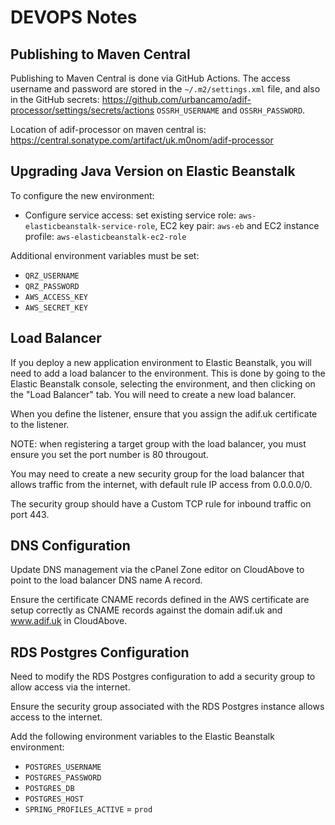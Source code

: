 # DEVOPS Notes

## Publishing to Maven Central

Publishing to Maven Central is done via GitHub Actions. The access username and password are stored in the `~/.m2/settings.xml` file, and also in the GitHub secrets: https://github.com/urbancamo/adif-processor/settings/secrets/actions `OSSRH_USERNAME` and `OSSRH_PASSWORD`.

Location of adif-processor on maven central is: https://central.sonatype.com/artifact/uk.m0nom/adif-processor

## Upgrading Java Version on Elastic Beanstalk

To configure the new environment:

 - Configure service access: set existing service role: `aws-elasticbeanstalk-service-role`, EC2 key pair: `aws-eb` and EC2 instance profile: `aws-elasticbeanstalk-ec2-role`

Additional environment variables must be set:
 - `QRZ_USERNAME`
 - `QRZ_PASSWORD`
 - `AWS_ACCESS_KEY`
 - `AWS_SECRET_KEY`

## Load Balancer
    
If you deploy a new application environment to Elastic Beanstalk, you will need to add a load balancer to the environment. This is done by going to the Elastic Beanstalk console, selecting the environment, and then clicking on the "Load Balancer" tab. You will need to create a new load balancer.

When you define the listener, ensure that you assign the adif.uk certificate to the listener.

NOTE: when registering a target group with the load balancer, you must ensure you set the port number is 80 througout.

You may need to create a new security group for the load balancer that allows traffic from the internet, with default rule IP access from 0.0.0.0/0.

The security group should have a Custom TCP rule for inbound traffic on port 443.

## DNS Configuration

Update DNS management via the cPanel Zone editor on CloudAbove to point to the load balancer DNS name A record.

Ensure the certificate CNAME records defined in the AWS certificate are setup correctly as CNAME records against the domain adif.uk and www.adif.uk in CloudAbove.

## RDS Postgres Configuration

Need to modify the RDS Postgres configuration to add a security group to allow access via the internet.

Ensure the security group associated with the RDS Postgres instance allows access to the internet.

Add the following environment variables to the Elastic Beanstalk environment:

- `POSTGRES_USERNAME`
- `POSTGRES_PASSWORD`
- `POSTGRES_DB`
- `POSTGRES_HOST`
- `SPRING_PROFILES_ACTIVE` = `prod`

